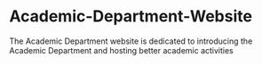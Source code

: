 # Academic-Department-Website
The Academic Department website is dedicated to introducing the Academic Department and hosting better academic activities
